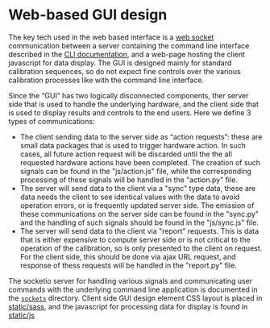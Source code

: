 # Web-based GUI design

The key tech used in the web based interface is a [web socket][websocket]
communication between a server containing the command line interface described in
the [CLI documentation](../ctlcmd), and a web-page hosting the client javascript
for data display. The GUI is designed mainly for standard calibration sequences,
so do not expect fine controls over the various calibration processes like with
the command line interface.

Since the “GUI” has two logically disconnected components, ther server side that
is used to handle the underlying hardware, and the client side that is used to
display results and controls to the end users. Here we define 3 types of
communications:

- The client sending data to the server side as “action requests”: these are
  small data packages that is used to trigger hardware action. In such cases, all
  future action request will be discarded until the the all requested hardware
  actions have been completed. The creation of such signals can be found in the
  "js/action.js" file, while the corresponding processing of these signals will
  be handled in the "action.py" file.
- The server will send data to the client via a "sync" type data, these are data
  needs the client to see identical values with the data to avoid operation
  errors, or is frequently updated server side. The emission of these
  communications on the server side can be found in the "sync.py" and the
  handling of such signals should be found in the "js/sync.js" file.
- The server will send data to the client via "report" requests. This is data
  that is either expensive to compute server side or is not critical to the
  operation of the calibration, so is only presented to the client on request.
  For the client side, this should be done via ajax URL request, and response of
  thess requests will be handled in the "report.py" file.

The socketio server for handling various signals and communicating user commands
with the underlying command line application is documented in the
[`sockets`](sockets) directory. Client side GUI design element CSS layout is
placed in [static/sass](static), and the javascript for processing data for
display is found in [static/js](static)

[websocket]: https://en.wikipedia.org/wiki/WebSocket